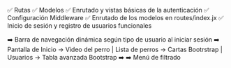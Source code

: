 ✅ Rutas
✅ Modelos
✅ Enrutado y vistas básicas de la autenticación
✅ Configuración Middleware
✅ Enrutado de los modelos en routes/index.jx
✅ Inicio de sesión y registro de usuarios funcionales

➡️ Barra de navegación dinámica según tipo de usuario al iniciar sesión
➡️ Pantalla de Inicio -> Video del perro | Lista de perros -> Cartas Bootrstrap | Usuarios -> Tabla avanzada Bootstrap
➡️ 
➡️ Menú de filtrado